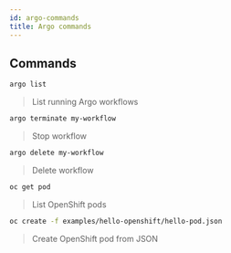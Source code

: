 ```yaml
---
id: argo-commands
title: Argo commands
---
```


## Commands

```bash
argo list
```

> List running Argo workflows

```bash
argo terminate my-workflow
```

> Stop workflow

```bash
argo delete my-workflow
```

> Delete workflow

```bash
oc get pod
```

> List OpenShift pods

```bash
oc create -f examples/hello-openshift/hello-pod.json
```

> Create OpenShift pod from JSON
